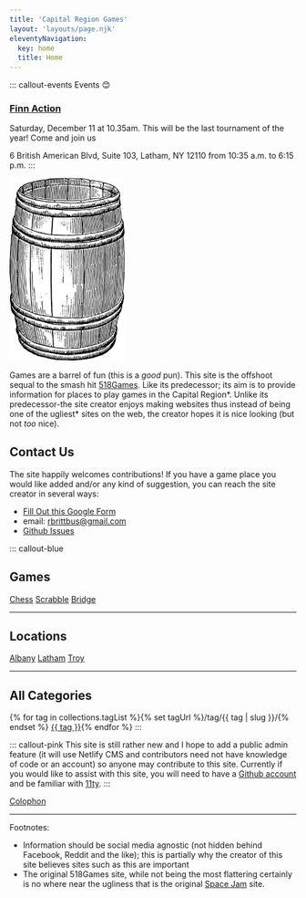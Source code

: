 ```yaml
---
title: 'Capital Region Games'
layout: 'layouts/page.njk'
eleventyNavigation:
  key: home
  title: Home
---
```


::: callout-events
<span class="bg-red-300 text-gray-800 p-2">Events 😊</span>

### [Finn Action](finnchess/)
Saturday, December 11 at 10.35am. This will be the last tournament of the year! Come and join us

6 British American Blvd, Suite 103, Latham, NY 12110
from 10:35 a.m. to 6:15 p.m.
:::
<div class="flex">
<img style="width: 40%; margin-right: 20px; box-shadow: none;" src="images/bg/barrel.png">

Games are a barrel of fun (this is a *good* pun). This site is the offshoot sequal to the smash hit [518Games](http://518games.com/). Like its predecessor; its aim is to provide information for places to play games in the Capital Region\*. Unlike its predecessor-the site creator enjoys making websites thus instead of being one of the ugliest\* sites on the web, the creator hopes it is nice looking (but not *too* nice). 
</div>

## Contact Us

The site happily welcomes contributions! If you have a game place you would like added and/or any kind of suggestion, you can reach the site creator in several ways:

* [Fill Out this Google Form](https://docs.google.com/forms/d/e/1FAIpQLSfGqlq9JbQHC3z3zsmtLlGQ9myb5bTTRWYBV9-OdOJ8JoXsPQ/viewform?usp=sf_link)
* email: rbrittbus@gmail.com
* [Github Issues](https://github.com/CapReg/capitalregiongames/issues)

::: callout-blue 
## Games

[Chess](/chess) [Scrabble](/scrabble) [Bridge](/bridge)

________

## Locations

[Albany](/tag/albany) [Latham](/tag/latham) [Troy](/tag/troy)

_________

## All Categories

{% for tag in collections.tagList %}{% set tagUrl %}/tag/{{ tag | slug }}/{% endset %} <a class="inline-block" href="{{ tagUrl | url }}">{{ tag }}</a>{% endfor %}
:::

::: callout-pink
This site is still rather new and I hope to add a public admin feature (it will use Netlify CMS and contributors need not have knowledge of code or an account) so anyone may contribute to this site. Currently if you would like to assist with this site, you will need to have a [Github account](https://github.com/) and be familiar with [11ty](https://www.11ty.dev/).
:::

[Colophon](/colophon/)
____________

Footnotes:

* Information should be social media agnostic (not hidden behind Facebook, Reddit and the like); this is partially why the creator of this site believes sites such as this are important
* The original 518Games site, while not being the most flattering certainly is no where near the ugliness that is the original [Space Jam](https://www.spacejam.com/1996/) site.
